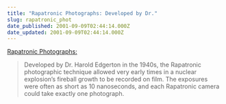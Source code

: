 ```yaml
---
title: "Rapatronic Photographs: Developed by Dr."
slug: rapatronic_phot
date_published: 2001-09-09T02:44:14.000Z
date_updated: 2001-09-09T02:44:14.000Z
---
```


[Rapatronic Photographs:](http://simplethinking.com/home/rapatronic_photographs.htm)

> Developed by Dr. Harold Edgerton in the 1940s, the Rapatronic photographic technique allowed very early times in a nuclear explosion’s fireball growth to be recorded on film. The exposures were often as short as 10 nanoseconds, and each Rapatronic camera could take exactly one photograph.
